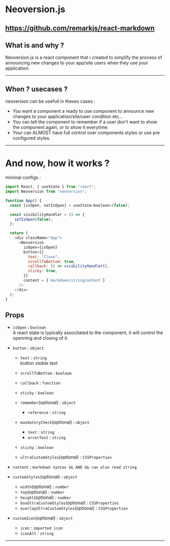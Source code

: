 # Neoversion.js


https://github.com/remarkjs/react-markdown
--- 

## What is and why ?

Neoversion.js is a react component that i created to simplify the process of announcing new changes to your app/site users when they use your application.

---

## When ? usecases ?

neoversion can be usefull in theses cases : 

- You want a component a ready to use component to announce new changes to your application/site/user condition etc...
- You can tell the component to remember if a user don't want to show the component again, or to show it everytime.
- Your can ALMOST have full control over components styles or use pre configured styles.

---

# And now, how it works ?

minimal configs :

````javascript
import React, { useState } from "react";
import Neoversion from "neoversion";

function App() {
  const [isOpen, setIsOpen] = useState<boolean>(false);

  const visibilityHandler = () => {
    setIsOpen(false);
  };

  return (
    <div className="App">
      <Neoversion
        isOpen={isOpen}
        button={{
          text: "Close",
          scrollToBottom: true,
          callback: () => visibilityHandler(),
          sticky: true,
        }}
        content = {`markdown/stringcontent`}
      />
    </div>
  );
}
````


## Props


- ```isOpen``` : ```boolean```\
  A react state is typically associtated to the component, it will control the openning and closing of it.

- `button` : `object`
  - `text` : `string`\
    button visible text
  
  - `scrollToBottom` : `boolean`
  - ``callback`` : `function`
  - ``sticky`` : `boolean`
  - ``remember``(optional) : `object`
    - `reference` : `string`
  - ``mandatoryCheck``(optional) : `object`
    - `text` : `string`
    - `errorText` : `string`
  - ``sticky`` : `boolean`
  - ``ultraCustomStyles``(optional) : `CSSProperties`
- `content` : `markdown syntax && AND && can also read string`
- `customStyles`(optional) : `object`
  - `width`(optional) : `number`
  - `top`(optional) : `number`
  - `height`(optional) : `number`
  - `boxUltraCustomStyles`(optional) : `CSSProperties`
  - `overlayUltraCustomStyles`(optional) : `CSSProperties`
- `customIcon`(optional) : `object`
  - `icon` : `imported icon`
  - `iconAlt` : `string`

---
